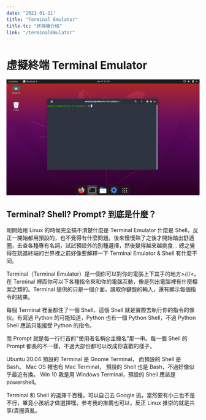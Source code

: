 ```yaml
---
date: "2021-01-11"
title: "Terminal Emulator"
title-tc: "終端機介紹"
link: "/terminalEmulator"
---
```


# 虛擬終端 Terminal Emulator

![](./gnome-terminal.png)

## Terminal? Shell? Prompt? 到底是什麼？

剛開始用 Linux 的時候完全搞不清楚什麼是 Terminal Emulator 什麼是 Shell，反正一開始都用預設的，也不覺得有什麼問題。後來慢慢熟了之後才開始踏出舒適圈，去查各種專有名詞，試試預設外的別種選擇，然後變得越來越挑食... 總之覺得在跳進終端的世界裡之前好像要解釋一下 Terminal Emulator & Shell 有什麼不同。

Terminal（Terminal Emulator）是一個你可以對你的電腦上下其手的地方>///<。在 Terminal 裡面你可以下各種指令來和你的電腦互動，像是列出電腦裡有什麼檔案之類的。Terminal 提供的只是一個介面，讀取你鍵盤的輸入，還有顯示每個指令的結果。

每個 Terminal 裡面都住了一個 Shell，這個 Shell 就是實際去執行你的指令的傢伙。有寫過 Python 的可能知道，Python 也有一個 Python Shell，不過 Python Shell 應該只能接受 Python 的指令。

而 Prompt 就是每一行行首的"使用者名稱@主機名"那一串。每一個 Shell 的 Prompt 都長的不一樣，不過大部份都可以改成你喜歡的樣子。

Ubuntu 20.04 預設的 Terminal 是 Gnome Terminal， 而預設的 Shell 是 Bash。
Mac OS 裡也有 Mac Terminal， 預設的 Shell 也是 Bash，不過好像似乎最近有換。
Win 10 我是用 Windows Terminal，預設的 Shell 應該是 powershell。

Terminal 和 Shell 的選擇千百種，可以自己去 Google 挑，當然要有小三也不是不行，畢竟小孩紙才做選擇嘿。參考我的推薦也可以，反正 Linux 推崇的就是共享(貴圈真亂。

